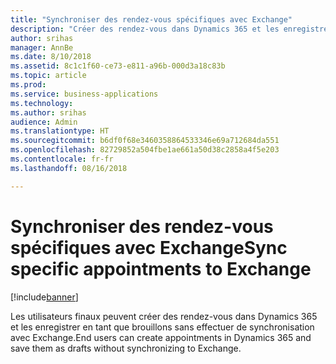 ```yaml
---
title: "Synchroniser des rendez-vous spécifiques avec Exchange"
description: "Créer des rendez-vous dans Dynamics 365 et les enregistrer sans effectuer de synchronisation avec Exchange"
author: srihas
manager: AnnBe
ms.date: 8/10/2018
ms.assetid: 8c1c1f60-ce73-e811-a96b-000d3a18c83b
ms.topic: article
ms.prod: 
ms.service: business-applications
ms.technology: 
ms.author: srihas
audience: Admin
ms.translationtype: HT
ms.sourcegitcommit: b6df0f68e3460358864533346e69a712684da551
ms.openlocfilehash: 82729852a504fbe1ae661a50d38c2858a4f5e203
ms.contentlocale: fr-fr
ms.lasthandoff: 08/16/2018

---
```

# <a name="sync-specific-appointments-to-exchange"></a><span data-ttu-id="8cf25-103">Synchroniser des rendez-vous spécifiques avec Exchange</span><span class="sxs-lookup"><span data-stu-id="8cf25-103">Sync specific appointments to Exchange</span></span>


[!include[banner](../../includes/banner.md)]

<span data-ttu-id="8cf25-104">Les utilisateurs finaux peuvent créer des rendez-vous dans Dynamics 365 et les enregistrer en tant que brouillons sans effectuer de synchronisation avec Exchange.</span><span class="sxs-lookup"><span data-stu-id="8cf25-104">End users can create appointments in Dynamics 365 and save them as drafts without synchronizing to Exchange.</span></span>

